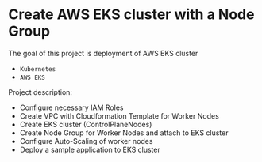 # Create AWS EKS cluster with a Node Group

The goal of this project is deployment of AWS EKS cluster
- `Kubernetes`
- `AWS EKS`
 
Project description:
- Configure necessary IAM Roles 
- Create VPC with Cloudformation Template for Worker Nodes 
- Create EKS cluster (ControlPlaneNodes)
- Create Node Group for Worker Nodes and attach to EKS cluster
- Configure Auto-Scaling of worker nodes 
- Deploy a sample application to EKS cluster
